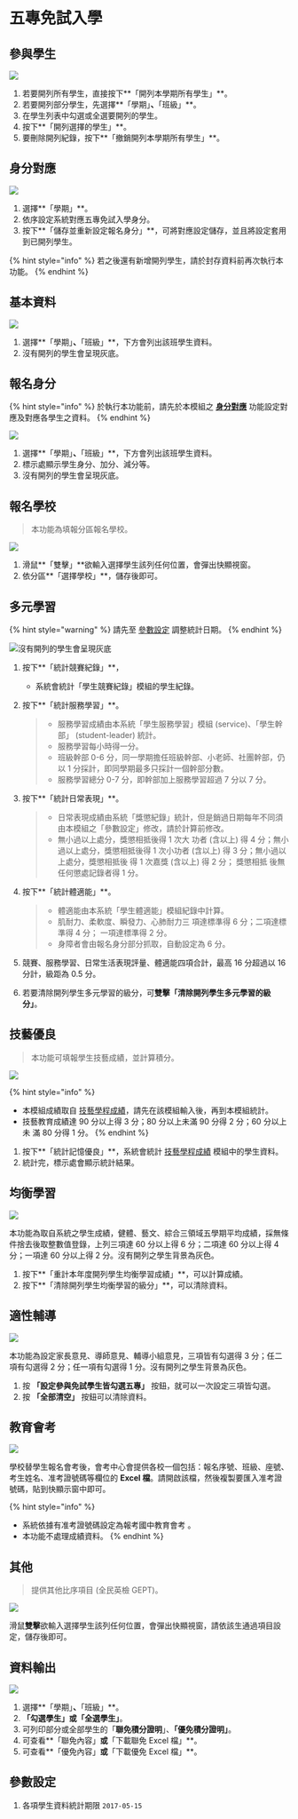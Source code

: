 # 五專免試入學

## 參與學生

![](../.gitbook/assets/stud-list.png)

1. 若要開列所有學生，直接按下**「開列本學期所有學生」**。
2. 若要開列部分學生，先選擇**「學期」**、**「班級」**。
3. 在學生列表中勾選或全選要開列的學生。
4. 按下**「開列選擇的學生」**。
5. 要刪除開列紀錄，按下**「撤銷開列本學期所有學生」**。

## 身分對應

![](../.gitbook/assets/kind-mirror.png)

1. 選擇**「學期」**。
2. 依序設定系統對應五專免試入學身分。
3. 按下**「儲存並重新設定報名身分」**，可將對應設定儲存，並且將設定套用到已開列學生。

{% hint style="info" %}
若之後還有新增開列學生，請於封存資料前再次執行本功能。
{% endhint %}

## 基本資料

![](../.gitbook/assets/stud-data%20%281%29.png)

1. 選擇**「學期」**、**「班級」**，下方會列出該班學生資料。
2. 沒有開列的學生會呈現灰底。

## 報名身分

{% hint style="info" %}
於執行本功能前，請先於本模組之 [**身分對應**](wu-mian-ru.md#shen-fen) 功能設定對應及對應各學生之資料。
{% endhint %}

![](../.gitbook/assets/stud-kind.png)

1. 選擇**「學期」**、**「班級」**，下方會列出該班學生資料。
2. 標示處顯示學生身分、加分、減分等。
3. 沒有開列的學生會呈現灰底。

## 報名學校

> 本功能為填報分區報名學校。

![](../.gitbook/assets/sign-school1.png)

1. 滑鼠**「雙擊」**欲輸入選擇學生該列任何位置，會彈出快顯視窗。
2. 依分區**「選擇學校」**，儲存後即可。

## 多元學習

{% hint style="warning" %}
請先至 [參數設定](wu-mian-ru.md#ding) 調整統計日期。
{% endhint %}

![&#x6C92;&#x6709;&#x958B;&#x5217;&#x7684;&#x5B78;&#x751F;&#x6703;&#x5448;&#x73FE;&#x7070;&#x5E95;](../.gitbook/assets/multi-learn.png)

1. 按下**「統計競賽紀錄」**，
   * 系統會統計「學生競賽紀錄」模組的學生紀錄。
2. 按下**「統計服務學習」**。

   > * 服務學習成績由本系統「學生服務學習」模組 \(service\)、「學生幹部」 \(student-leader\) 統計。
   > * 服務學習每小時得一分。
   > * 班級幹部 0-6 分，同一學期擔任班級幹部、小老師、社團幹部，仍以 1 分採計，即同學期最多只採計一個幹部分數。
   > * 服務學習總分 0-7 分，即幹部加上服務學習超過 7 分以 7 分。

3. 按下**「統計日常表現」**。

   > * 日常表現成績由系統「獎懲紀錄」統計，但是銷過日期每年不同須由本模組之「參數設定」修改，請於計算前修改。
   > * 無小過以上處分，獎懲相抵後得 1 次大 功者 \(含以上\) 得 4 分；無小過以上處分，獎懲相抵後得 1 次小功者 \(含以上\) 得 3 分；無小過以上處分，獎懲相抵後 得 1 次嘉獎 \(含以上\) 得 2 分； 獎懲相抵 後無任何懲處記錄者得 1 分。

4. 按下**「統計體適能」**。

   > * 體適能由本系統「學生體適能」模組紀錄中計算。
   > * 肌耐力、柔軟度、瞬發力、心肺耐力三 項達標準得 6 分；二項達標準得 4 分； 一項達標準得 2 分。
   > * 身障者會由報名身分部分抓取，自動設定為 6 分。

5. 競賽、服務學習、日常生活表現評量、體適能四項合計，最高 16 分超過以 16 分計，級距為 0.5 分。
6. 若要清除開列學生多元學習的級分，可**雙擊「清除開列學生多元學習的級分」**。

## 技藝優良

> 本功能可填報學生技藝成績，並計算積分。

![](../.gitbook/assets/particular1%20%281%29.png)

{% hint style="info" %}
* 本模組成績取自 [技藝學程成績](ji-cheng-cheng.md)，請先在該模組輸入後，再到本模組統計。
* 技藝教育成績達 90 分以上得 3 分；80 分以上未滿 90 分得 2 分；60 分以上未 滿 80 分得 1 分。
{% endhint %}

1. 按下**「統計記憶優良」**，系統會統計 [技藝學程成績](ji-cheng-cheng.md) 模組中的學生資料。
2. 統計完，標示處會顯示統計結果。

## 均衡學習

![](../.gitbook/assets/balance-learn.png)

本功能為取自系統之學生成績，健體、藝文、綜合三領域五學期平均成績，採無條件捨去後取整數值登錄，上列三項達 60 分以上得 6 分；二項達 60 分以上得 4 分；一項達 60 分以上得 2 分。沒有開列之學生背景為灰色。

1. 按下**「重計本年度開列學生均衡學習成績」**，可以計算成績。
2. 按下**「清除開列學生均衡學習的級分」**，可以清除資料。

## 適性輔導

![](../.gitbook/assets/guidance.png)

本功能為設定家長意見、導師意見、輔導小組意見，三項皆有勾選得 3 分；任二項有勾選得 2 分；任一項有勾選得 1 分。沒有開列之學生背景為灰色。

1. 按 **「設定參與免試學生皆勾選五專」** 按鈕，就可以一次設定三項皆勾選。
2. 按 **「全部清空」** 按鈕可以清除資料。 

## 教育會考

![](../.gitbook/assets/exam.png)

學校替學生報名會考後，會考中心會提供各校一個包括：報名序號、班級、座號、考生姓名、准考證號碼等欄位的 **Excel 檔**。請開啟該檔，然後複製要匯入准考證號碼，貼到快顯示窗中即可。

{% hint style="info" %}
* 系統依據有准考證號碼設定為報考國中教育會考 。
* 本功能不處理成績資料。
{% endhint %}

## 其他

> 提供其他比序項目 \(全民英檢 GEPT\)。

![](../.gitbook/assets/other.png)

滑鼠**雙擊**欲輸入選擇學生該列任何位置，會彈出快顯視窗，請依該生通過項目設定，儲存後即可。

## 資料輸出

![](../.gitbook/assets/output.png)

1. 選擇**「學期」**、**「班級」**。
2. **「勾選學生」**或**「全選學生」**。
3. 可列印部分或全部學生的「**聯免積分證明**」、**「優免積分證明」**。
4. 可查看**「聯免內容」**或**「下載聯免 Excel 檔」**。
5. 可查看**「優免內容」**或**「下載優免 Excel 檔」**。

## 參數設定

1. 各項學生資料統計期限 `2017-05-15`

